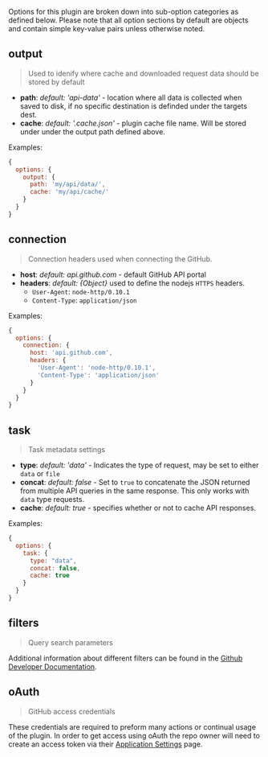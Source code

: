 Options for this plugin are broken down into sub-option categories as defined below. Please note that all option sections by default are objects and contain simple key-value pairs unless otherwise noted.


## output
> Used to idenify where cache and downloaded request data should be stored by default

* **path**: _default: 'api-data'_ - location where all data is collected when saved to disk, if no specific destination is definded under the targets dest.
* **cache**:  _default: '.cache.json'_ - plugin cache file name. Will be stored under under the output path defined above.

Examples:

```js
{
  options: {
    output: {
      path: 'my/api/data/',
      cache: 'my/api/cache/'
    }
  }
}
```


## connection
> Connection headers used when connecting the GitHub.

* **host**: _default: api.github.com_ - default GitHub API portal
* **headers**: _default: {Object}_ used to define the nodejs `HTTPS` headers.
    - `User-Agent`: `node-http/0.10.1`
    - `Content-Type`: `application/json`

Examples:

```js
{
  options: {
    connection: {
      host: 'api.github.com',
      headers: {
        'User-Agent': 'node-http/0.10.1',
        'Content-Type': 'application/json'
      }
    }
  }
}
```


## task
> Task metadata settings

* **type**: _default: 'data'_ - Indicates the type of request, may be set to either `data` or `file`
* **concat**: _default: false_ - Set to `true` to concatenate the JSON returned from multiple API queries in the same response. This only works with `data` type requests.
* **cache**: _default: true_ - specifies whether or not to cache API responses.

Examples:

```js
{
  options: {
    task: {
      type: "data",
      concat: false,
      cache: true
    }
  }
}
```


## filters
> Query search parameters

Additional information about different filters can be found in the [Github Developer Documentation](http://developer.github.com/).


## oAuth
> GitHub access credentials

These credentials are required to preform many actions or continual usage of the plugin. In order to get access using oAuth the repo owner will need to create an access token via their [Application Settings](https://github.com/settings/applications) page.

